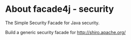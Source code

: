 # About facade4j - security
The Simple Security Facade for Java security. 

Build a generic security facade for http://shiro.apache.org/ 

